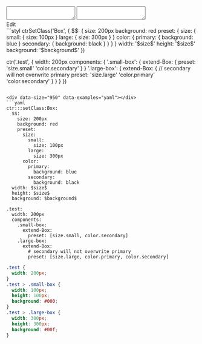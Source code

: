 <!-- gen:false -->

<div data-size="950" class="code-cont" data-example="multiple">
    <div class="code">
        <div class="code-wrap">
            <textarea id="stylus"></textarea>
            <textarea id="css"></textarea>
            <div class="edit-code">
                <span>Edit</span>
            </div>
        </div>
    </div>
</div>

<div data-size="950" data-examples="stylus"></div>
```styl
ctrSetClass('Box', {
  $$: {
    size: 200px
    background: red
    preset: {
      size: {
        small: {
          size: 100px
        }
        large: {
          size: 300px
        }
      }
      color: {
        primary: {
          background: blue
        }
        secondary: {
          background: black
        }
      }
    }
  }
  width: '$size$'
  height: '$size$'
  background: '$background$'
})

ctr('.test', {
  width: 200px
  components: {
    '.small-box': {
      extend-Box: {
        preset: 'size.small' 'color.secondary'
      }
    }
    '.large-box': {
      extend-Box: {
        // secondary will not overwrite primary
        preset: 'size.large' 'color.primary' 'color.secondary'
      }
    }
  }
})
```

<div data-size="950" data-examples="yaml"></div>
```yaml
ctr:::setClass:Box:
  $$:
    size: 200px
    background: red
    preset:
      size:
        small:
          size: 100px
        large:
          size: 300px
      color:
        primary:
          background: blue
        secondary:
          background: black
  width: $size$
  height: $size$
  background: $background$

.test:
  width: 200px
  components:
    .small-box:
      extend-Box:
        preset: [size.small, color.secondary]
    .large-box:
      extend-Box:
        # secondary will not overwrite primary
        preset: [size.large, color.primary, color.secondary]
```


```css
.test {
  width: 200px;
}
.test > .small-box {
  width: 100px;
  height: 100px;
  background: #000;
}
.test > .large-box {
  width: 300px;
  height: 300px;
  background: #00f;
}
```
<div class="cf"></div>
